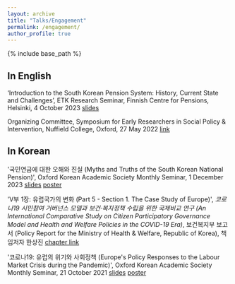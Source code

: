 ```yaml
---
layout: archive
title: "Talks/Engagement"
permalink: /engagement/
author_profile: true
---
```


{% include base_path %}

## In English
‘Introduction to the South Korean Pension System: History, Current State and Challenges’, ETK Research Seminar, Finnish Centre for Pensions, Helsinki, 4 October 2023 [slides](../files/ETK_Seminar.pdf)

Organizing Committee, Symposium for Early Researchers in Social Policy & Intervention, Nuffield College, Oxford, 27 May 2022 [link](https://www.spi.ox.ac.uk/article/successful-research-symposium-continues-to-develop-our-collaborative-culture)

## In Korean
'국민연금에 대한 오해와 진실 (Myths and Truths of the South Korean National Pension)', Oxford Korean Academic Society Monthly Seminar, 1 December 2023 [slides](../files/OKAS_2023.pdf) [poster](../images/OKAS_2023.png)

'V부 1장: 유럽국가의 변화 (Part 5 - Section 1. The Case Study of Europe)', *코로나19 시민참여 거버넌스 모델과 보건‧복지정책 수립을 위한 국제비교 연구 (An International Comparative Study on Citizen Participatory Governance Model and Health and Welfare Policies in the COVID-19 Era)*, 보건복지부 보고서 (Policy Report for the Ministry of Health & Welfare, Republic of Korea), 책임저자 한상진 [chapter link](../files/report_joongmin.pdf)

'코로나19: 유럽의 위기와 사회정책 (Europe's Policy Responses to the Labour Market Crisis during the Pandemic)', Oxford Korean Academic Society Monthly Seminar, 21 October 2021 [slides](../files/OKAS_2021.pdf) [poster](../images/OKAS_poster2021.jpeg)
